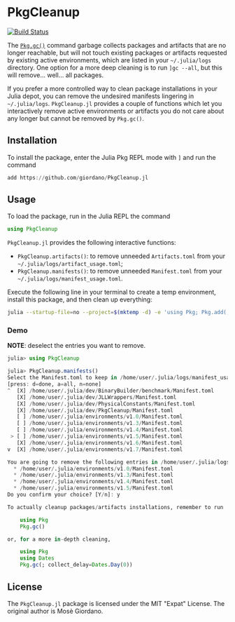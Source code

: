 # PkgCleanup

[![Build Status](https://github.com/giordano/PkgCleanup.jl/workflows/CI/badge.svg)](https://github.com/giordano/PkgCleanup.jl/actions)

The [`Pkg.gc()`](https://julialang.github.io/Pkg.jl/v1/api/#Pkg.gc) command
garbage collects packages and artifacts that are no longer reachable, but will
not touch existing packages or artifacts requested by existing active
environments, which are listed in your `~/.julia/logs` directory.  One option
for a more deep cleaning is to run `]gc --all`, but this will
remove... well... all packages.

If you prefer a more controlled way to clean package installations in your Julia
depot, you can remove the undesired manifests lingering in `~/.julia/logs`.
`PkgCleanup.jl` provides a couple of functions which let you interactively
remove active environments or artifacts you do not care about any longer but
cannot be removed by `Pkg.gc()`.

## Installation

To install the package, enter the Julia Pkg REPL mode with `]` and run the
command

```julia
add https://github.com/giordano/PkgCleanup.jl
```

## Usage

To load the package, run in the Julia REPL the command

```julia
using PkgCleanup
```

`PkgCleanup.jl` provides the following interactive functions:

* `PkgCleanup.artifacts()`: to remove unneeded `Artifacts.toml` from your
  `~/.julia/logs/artifact_usage.toml`;
* `PkgCleanup.manifests()`: to remove unneeded `Manifest.toml` from your
  `~/.julia/logs/manifest_usage.toml`.

Execute the following line in your terminal to create a temp environment, install this package, and then clean up everything:

```bash
julia --startup-file=no --project=$(mktemp -d) -e 'using Pkg; Pkg.add(; url="https://github.com/giordano/PkgCleanup.jl"); using PkgCleanup, Dates; PkgCleanup.artifacts(); PkgCleanup.manifests(); Pkg.gc(; collect_delay=Dates.Day(0))'
```

### Demo

**NOTE**: deselect the entries you want to remove.

```julia
julia> using PkgCleanup

julia> PkgCleanup.manifests()
Select the Manifest.toml to keep in /home/user/.julia/logs/manifest_usage.toml
[press: d=done, a=all, n=none]
^  [X] /home/user/.julia/dev/BinaryBuilder/benchmark/Manifest.toml
   [X] /home/user/.julia/dev/JLLWrappers/Manifest.toml
   [X] /home/user/.julia/dev/PhysicalConstants/Manifest.toml
   [X] /home/user/.julia/dev/PkgCleanup/Manifest.toml
   [ ] /home/user/.julia/environments/v1.0/Manifest.toml
   [ ] /home/user/.julia/environments/v1.3/Manifest.toml
   [ ] /home/user/.julia/environments/v1.4/Manifest.toml
 > [ ] /home/user/.julia/environments/v1.5/Manifest.toml
   [X] /home/user/.julia/environments/v1.6/Manifest.toml
v  [X] /home/user/.julia/environments/v1.7/Manifest.toml

You are going to remove the following entries in /home/user/.julia/logs/manifest_usage.toml:
  * /home/user/.julia/environments/v1.0/Manifest.toml
  * /home/user/.julia/environments/v1.3/Manifest.toml
  * /home/user/.julia/environments/v1.4/Manifest.toml
  * /home/user/.julia/environments/v1.5/Manifest.toml
Do you confirm your choice? [Y/n]: y

To actually cleanup packages/artifacts installations, remember to run

    using Pkg
    Pkg.gc()

or, for a more in-depth cleaning,

    using Pkg
    using Dates
    Pkg.gc(; collect_delay=Dates.Day(0))
```

## License

The `PkgCleanup.jl` package is licensed under the MIT "Expat" License.  The
original author is Mosè Giordano.
